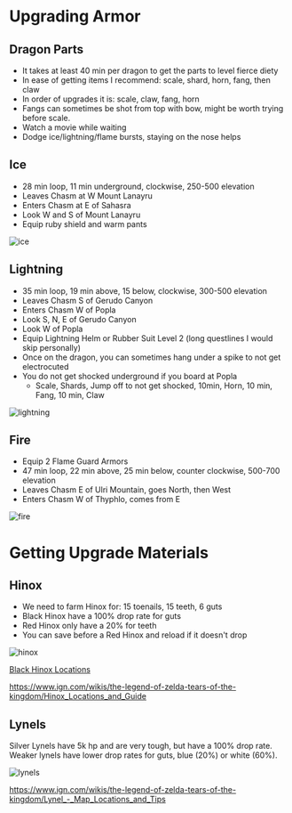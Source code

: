 # Upgrading Armor

## Dragon Parts

- It takes at least 40 min per dragon to get the parts to level fierce diety
- In ease of getting items I recommend: scale, shard, horn, fang, then claw
- In order of upgrades it is: scale, claw, fang, horn
- Fangs can sometimes be shot from top with bow, might be worth trying before scale.
- Watch a movie while waiting
- Dodge ice/lightning/flame bursts, staying on the nose helps

## Ice
- 28 min loop, 11 min underground, clockwise, 250-500 elevation
- Leaves Chasm at W Mount Lanayru 
- Enters Chasm at E of Sahasra
- Look W and S of Mount Lanayru
- Equip ruby shield and warm pants
  
![ice](https://github.com/vidyagames998/vidyagames998.github.io/assets/159220924/ce2ea250-0451-4260-8474-d2eff5e78ab5)


## Lightning
- 35 min loop, 19 min above, 15 below, clockwise, 300-500 elevation
- Leaves Chasm S of Gerudo Canyon
- Enters Chasm W of Popla
- Look S, N, E of Gerudo Canyon
- Look W of Popla
- Equip Lightning Helm or Rubber Suit Level 2 (long questlines I would skip personally)
- Once on the dragon, you can sometimes hang under a spike to not get electrocuted
- You do not get shocked underground if you board at Popla
  - Scale, Shards, Jump off to not get shocked, 10min, Horn, 10 min, Fang, 10 min, Claw
  
![lightning](https://github.com/vidyagames998/vidyagames998.github.io/assets/159220924/4f008787-6a18-4cbb-90e6-8417ce8f1810)

## Fire
- Equip 2 Flame Guard Armors
- 47 min loop, 22 min above, 25 min below, counter clockwise, 500-700 elevation
- Leaves Chasm E of Ulri Mountain, goes North, then West
- Enters Chasm W of Thyphlo, comes from E
  
![fire](https://github.com/vidyagames998/vidyagames998.github.io/assets/159220924/c5197e45-be0b-447a-9360-4a67f9baca7e)


# Getting Upgrade Materials

## Hinox
- We need to farm Hinox for: 15 toenails, 15 teeth, 6 guts
- Black Hinox have a 100% drop rate for guts
- Red Hinox only have a 20% for teeth
- You can save before a Red Hinox and reload if it doesn't drop
  
![hinox](https://github.com/vidyagames998/vidyagames998.github.io/assets/159220924/871d1342-d905-4eb1-b2b1-09fa13c5bacb)

[Black Hinox Locations](https://www.youtube.com/watch?v=530uksZcCZA)

https://www.ign.com/wikis/the-legend-of-zelda-tears-of-the-kingdom/Hinox_Locations_and_Guide

## Lynels
Silver Lynels have 5k hp and are very tough, but have a 100% drop rate.
Weaker lynels have lower drop rates for guts, blue (20%) or white (60%).

![lynels](https://github.com/vidyagames998/vidyagames998.github.io/assets/159220924/99ebadad-052b-447f-9eaa-42e16f6f9235)

https://www.ign.com/wikis/the-legend-of-zelda-tears-of-the-kingdom/Lynel_-_Map_Locations_and_Tips
